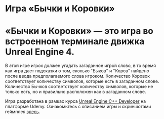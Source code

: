 # Игра «Бычки и Коровки»

# «Бычки и Коровки» — это игра во встроенном терминале движка Unreal Engine 4.

В этой игре игрок должен угадать загаданное игрой слово, в то время как игра дает подсказки о том, сколько "Быков" и "Коров" найдено после ввода предполагаемого слова игроком. Количество Коровок соответствует количеству символов, которые есть в загаданном слове. Количество Бычков соответствует количеству символов, которые не только есть, но и правильно расположен как в загаданном слове.

Игра разработана в рамках курса [Unreal Engine C++ Developer](https://www.udemy.com/course/unreal-422-archived-course/learn/lecture/31481968?start=300#overview) на платформе Udemy.
Ознакомьтесь с описанием игры и скриншотами геймплея [здесь](https://pebble-lantern-5e5.notion.site/Bulls-Cows-gameplay-description-9ac3af0583154efe90c4d780b4103f04).

